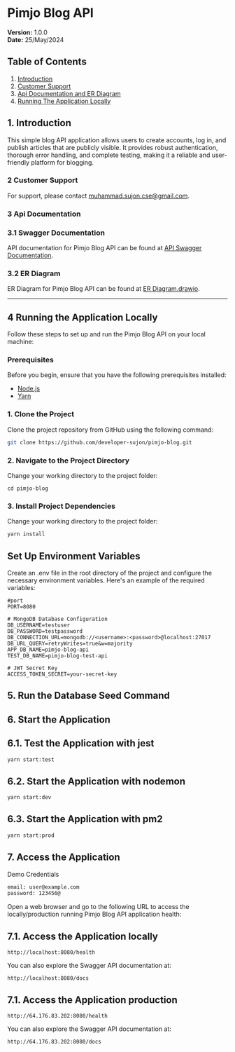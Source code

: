 # Pimjo Blog API

**Version:** 1.0.0  
**Date:** 25/May/2024

## Table of Contents

1. [Introduction](#1-introduction)
2. [Customer Support](#2-customer-support)
3. [Api Documentation and ER Diagram](#3-api-documentation)
4. [Running The Application Locally](#4-running-the-application-locally)

## 1. Introduction

This simple blog API application allows users to create accounts, log in, and publish articles that are publicly visible. It provides robust authentication, thorough error handling, and complete testing, making it a reliable and user-friendly platform for blogging.

### 2 Customer Support

For support, please contact [muhammad.sujon.cse@gmail.com](mailto:muhammad.sujon.cse@gmail.com).

### 3 Api Documentation

### 3.1 Swagger Documentation

API documentation for Pimjo Blog API can be found at [API Swagger Documentation](https://app.swaggerhub.com/apis/DEVOLOPERSUJON/pimjo-blog-api/1.0.0).

### 3.2 ER Diagram

ER Diagram for Pimjo Blog API can be found at [ER Diagram.drawio](https://drive.google.com/file/d/1OlHWHY4lbwEHLU4EMQIU9lDhmM7LAyO1/view?usp=sharing).

---

## 4 Running the Application Locally

Follow these steps to set up and run the Pimjo Blog API on your local machine:

### Prerequisites

Before you begin, ensure that you have the following prerequisites installed:

- [Node.js](https://nodejs.org/)
- [Yarn](https://classic.yarnpkg.com/en/docs/install/)

### 1. Clone the Project

Clone the project repository from GitHub using the following command:

```bash
git clone https://github.com/developer-sujon/pimjo-blog.git

```

### 2. Navigate to the Project Directory

Change your working directory to the project folder:

```
cd pimjo-blog

```

### 3. Install Project Dependencies

Change your working directory to the project folder:

```bash
yarn install
```

## Set Up Environment Variables

Create an .env file in the root directory of the project and configure the necessary environment variables. Here's an example of the required variables:

```env
#port
PORT=8080

# MongoDB Database Configuration
DB_USERNAME=testuser
DB_PASSWORD=testpassword
DB_CONNECTION_URL=mongodb://<username>:<password>@localhost:27017
DB_URL_QUERY=retryWrites=true&w=majority
APP_DB_NAME=pimjo-blog-api
TEST_DB_NAME=pimjo-blog-test-api

# JWT Secret Key
ACCESS_TOKEN_SECRET=your-secret-key
```

## 5. Run the Database Seed Command

## 6. Start the Application

## 6.1. Test the Application with jest

```bash
yarn start:test
```

## 6.2. Start the Application with nodemon

```bash
yarn start:dev
```

## 6.3. Start the Application with pm2

```bash
yarn start:prod
```

## 7. Access the Application

Demo Credentials

```bash
email: user@example.com
password: 123456@
```

Open a web browser and go to the following URL to access the locally/production running Pimjo Blog API application health:

## 7.1. Access the Application locally

```
http://localhost:8080/health

```

You can also explore the Swagger API documentation at:

```
http://localhost:8080/docs

```

## 7.1. Access the Application production

```
http://64.176.83.202:8080/health

```

You can also explore the Swagger API documentation at:

```
http://64.176.83.202:8080/docs

```
